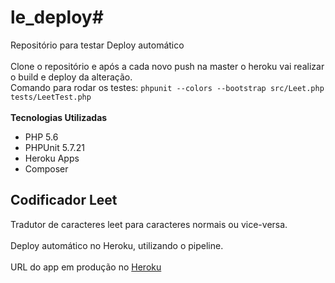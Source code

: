 # le_deploy#
Repositório para testar Deploy automático<br /><br />
Clone o repositório e após a cada novo push na master o heroku vai realizar o build e deploy da alteração.
<br /> Comando para rodar os testes: ``` phpunit --colors --bootstrap src/Leet.php tests/LeetTest.php ```
<br /><br />
**Tecnologias Utilizadas**
- PHP 5.6
- PHPUnit 5.7.21
- Heroku Apps
- Composer

## Codificador Leet ##
Tradutor de caracteres leet para caracteres normais ou vice-versa.<br /><br />
Deploy automático no Heroku, utilizando o pipeline.<br /><br />
URL do app em produção no [Heroku](https://le-deploy.herokuapp.com/)
